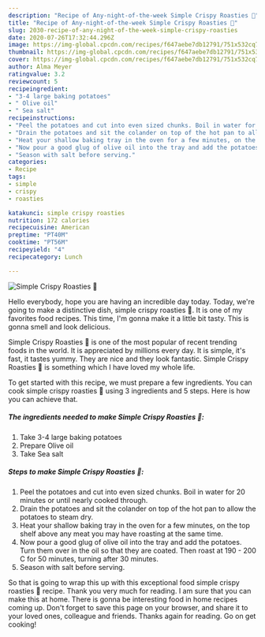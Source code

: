 ```yaml
---
description: "Recipe of Any-night-of-the-week Simple Crispy Roasties 🥔"
title: "Recipe of Any-night-of-the-week Simple Crispy Roasties 🥔"
slug: 2030-recipe-of-any-night-of-the-week-simple-crispy-roasties
date: 2020-07-26T17:32:44.296Z
image: https://img-global.cpcdn.com/recipes/f647aebe7db12791/751x532cq70/simple-crispy-roasties-🥔-recipe-main-photo.jpg
thumbnail: https://img-global.cpcdn.com/recipes/f647aebe7db12791/751x532cq70/simple-crispy-roasties-🥔-recipe-main-photo.jpg
cover: https://img-global.cpcdn.com/recipes/f647aebe7db12791/751x532cq70/simple-crispy-roasties-🥔-recipe-main-photo.jpg
author: Alma Meyer
ratingvalue: 3.2
reviewcount: 5
recipeingredient:
- "3-4 large baking potatoes"
- " Olive oil"
- " Sea salt"
recipeinstructions:
- "Peel the potatoes and cut into even sized chunks. Boil in water for 20 minutes or until nearly cooked through."
- "Drain the potatoes and sit the colander on top of the hot pan to allow the potatoes to steam dry."
- "Heat your shallow baking tray in the oven for a few minutes, on the top shelf above any meat you may have roasting at the same time."
- "Now pour a good glug of olive oil into the tray and add the potatoes. Turn them over in the oil so that they are coated. Then roast at 190 - 200 C for 50 minutes, turning after 30 minutes."
- "Season with salt before serving."
categories:
- Recipe
tags:
- simple
- crispy
- roasties

katakunci: simple crispy roasties 
nutrition: 172 calories
recipecuisine: American
preptime: "PT40M"
cooktime: "PT56M"
recipeyield: "4"
recipecategory: Lunch

---
```



![Simple Crispy Roasties 🥔](https://img-global.cpcdn.com/recipes/f647aebe7db12791/751x532cq70/simple-crispy-roasties-🥔-recipe-main-photo.jpg)

Hello everybody, hope you are having an incredible day today. Today, we're going to make a distinctive dish, simple crispy roasties 🥔. It is one of my favorites food recipes. This time, I'm gonna make it a little bit tasty. This is gonna smell and look delicious.

Simple Crispy Roasties 🥔 is one of the most popular of recent trending foods in the world. It is appreciated by millions every day. It is simple, it's fast, it tastes yummy. They are nice and they look fantastic. Simple Crispy Roasties 🥔 is something which I have loved my whole life.




To get started with this recipe, we must prepare a few ingredients. You can cook simple crispy roasties 🥔 using 3 ingredients and 5 steps. Here is how you can achieve that.

<!--inarticleads1-->

##### The ingredients needed to make Simple Crispy Roasties 🥔:

1. Take 3-4 large baking potatoes
1. Prepare  Olive oil
1. Take  Sea salt




<!--inarticleads2-->

##### Steps to make Simple Crispy Roasties 🥔:

1. Peel the potatoes and cut into even sized chunks. Boil in water for 20 minutes or until nearly cooked through.
1. Drain the potatoes and sit the colander on top of the hot pan to allow the potatoes to steam dry.
1. Heat your shallow baking tray in the oven for a few minutes, on the top shelf above any meat you may have roasting at the same time.
1. Now pour a good glug of olive oil into the tray and add the potatoes. Turn them over in the oil so that they are coated. Then roast at 190 - 200 C for 50 minutes, turning after 30 minutes.
1. Season with salt before serving.




So that is going to wrap this up with this exceptional food simple crispy roasties 🥔 recipe. Thank you very much for reading. I am sure that you can make this at home. There is gonna be interesting food in home recipes coming up. Don't forget to save this page on your browser, and share it to your loved ones, colleague and friends. Thanks again for reading. Go on get cooking!
